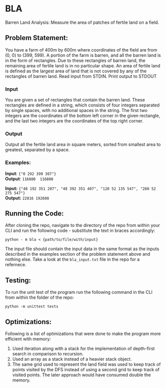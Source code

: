 # BLA
Barren Land Analysis: Measure the area of patches of fertile land on a field.

## Problem Statement:

You have a farm of 400m by 600m where coordinates of the field are from (0, 0) to (399, 599). A portion of the farm is barren, and all the barren land is in the form of rectangles. Due to these rectangles of barren land, the remaining area of fertile land is in no particular shape. An area of fertile land is defined as the largest area of land that is not covered by any of the rectangles of barren land. 
Read input from STDIN. Print output to STDOUT

### Input 
You are given a set of rectangles that contain the barren land. These rectangles are defined in a string, which consists of four integers separated by single spaces, with no additional spaces in the string. The first two integers are the coordinates of the bottom left corner in the given rectangle, and the last two integers are the coordinates of the top right corner. 

### Output 
Output all the fertile land area in square meters, sorted from smallest area to greatest, separated by a space. 

### Examples:

**Input**:  `{"0 292 399 307"}`  
**Output**: `116800  116800`

**Input:** `{"48 192 351 207", "48 392 351 407", "120 52 135 547", "260 52 275 547"}`  
**Output:** `22816 192608`

## Running the Code:

After cloning the repo, navigate to the directory of the repo from within your CLI and run the following code - substitute the text in braces accordingly:

`python - m bla < {path/to/file/with/input}`

The input file should contain the input data in the same format as the inputs described in the examples section of the problem statement above and nothing else. Take a look at the  `bla_input.txt` file in the repo for a refernece.
 
 ## Testing:
 
 To run the unit test of the program run the following command in the CLI from within the folder of the repo:
 
 `python -m unittest tests`
 
## Optimizations:

Following is a list of optimizations that were done to make the program more efficient with memory:

 1. Used iteration along with a stack for the implementation of depth-first search in comparison to recursion.
 2. Used an array as a stack instead of a heavier stack object.
 3. The same grid used to represent the land field was used to keep track of points visited by the DFS instead of using a second grid to keep track of visited points. The later approach would have consumed double the memory.
